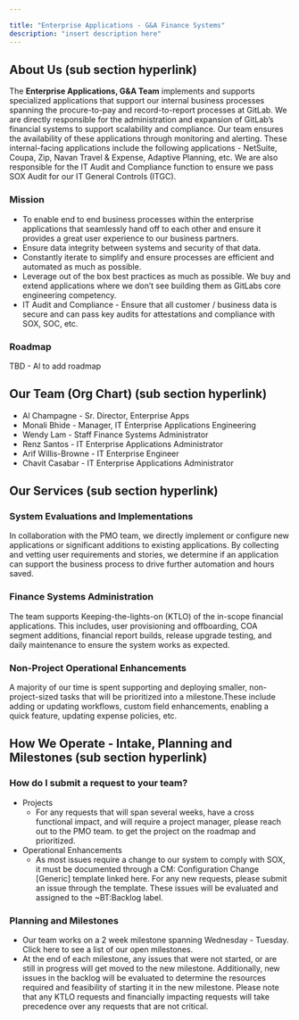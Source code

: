 ```yaml
---

title: "Enterprise Applications - G&A Finance Systems"
description: "insert description here"
---
```


## About Us (sub section hyperlink)

The **Enterprise Applications, G&A Team** implements and supports specialized applications that support our internal business processes spanning the procure-to-pay and record-to-report processes at GitLab. We are directly responsible for the administration and expansion of GitLab’s financial systems to support scalability and compliance. 
Our team ensures the availability of these applications through monitoring and alerting. These internal-facing applications include the following applications - NetSuite, Coupa, Zip, Navan Travel & Expense, Adaptive Planning, etc. We are also responsible for the IT Audit and Compliance function to ensure we pass SOX Audit for our IT General Controls (ITGC).

### Mission

* To enable end to end business processes within the enterprise applications that seamlessly hand off to each other and ensure it provides a great user experience to our business partners.
* Ensure data integrity between systems and security of that data.
* Constantly iterate to simplify and ensure processes are efficient and automated as much as possible.
* Leverage out of the box best practices as much as possible. We buy and extend applications where we don’t see building them as GitLabs core engineering competency.
* IT Audit and Compliance - Ensure that all customer / business data is secure and can pass key audits for attestations and compliance with SOX, SOC, etc.

### Roadmap

TBD - Al  to add roadmap

## Our Team (Org Chart) (sub section hyperlink)

* Al Champagne - Sr. Director, Enterprise Apps
* Monali Bhide - Manager, IT Enterprise Applications Engineering
* Wendy Lam - Staff Finance Systems Administrator
* Renz Santos - IT Enterprise Applications Administrator
* Arif Willis-Browne - IT Enterprise Engineer
* Chavit Casabar - IT Enterprise Applications Administrator

## Our Services (sub section hyperlink)

### System Evaluations and Implementations

In collaboration with the PMO team, we directly implement or configure new applications or significant additions to existing applications. By collecting and vetting user requirements and stories, we determine if an application can support the business process to drive further automation and hours saved.

### Finance Systems Administration

The team supports Keeping-the-lights-on (KTLO) of the in-scope financial applications. This includes, user provisioning and offboarding, COA segment additions, financial report builds, release upgrade testing, and daily maintenance to ensure the system works as expected. 

### Non-Project Operational Enhancements

A majority of our time is spent supporting and deploying smaller, non-project-sized tasks that will be prioritized into a milestone.These include adding or updating workflows, custom field enhancements, enabling a quick feature, updating expense policies, etc. 

## How We Operate - Intake, Planning and Milestones (sub section hyperlink)

### How do I submit a request to your team?

* Projects
  * For any requests that will span several weeks, have a cross functional impact, and will require a project manager, please reach out to the PMO team. to get the project on the roadmap and prioritized.
* Operational Enhancements 
  * As most issues require a change to our system to comply with SOX, it must be documented through a CM: Configuration Change [Generic] template linked here. For any new requests, please submit an issue through the template. These issues will be evaluated and assigned to the ~BT:Backlog label.

### Planning and Milestones

* Our team works on a 2 week milestone spanning Wednesday - Tuesday. Click here to see a list of our open milestones.
* At the end of each milestone, any issues that were not started, or are still in progress will get moved to the new milestone. Additionally, new issues in the backlog will be evaluated to determine the resources required and feasibility of starting it in the new milestone. Please note that any KTLO requests and financially impacting requests will take precedence over any requests that are not critical.

